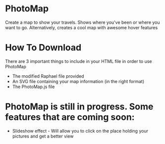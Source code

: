 # PhotoMap
Create a map to show your travels. Shows where you've been or where you want to go. Alternatively, creates a cool map with awesome hover features

# How To Download
There are 3 important things to include in your HTML file in order to use PhotoMap
- The modified Raphael file provided
- An SVG file containing your map information (in the right format)
- The PhotoMap.js file

# PhotoMap is still in progress. Some features that are coming soon: 
- Slideshow effect - Will allow you to click on the place holding your pictures and get a better view
